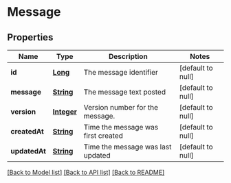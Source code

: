 # Message
## Properties

Name | Type | Description | Notes
------------ | ------------- | ------------- | -------------
**id** | [**Long**](long.md) | The message identifier | [default to null]
**message** | [**String**](string.md) | The message text posted | [default to null]
**version** | [**Integer**](integer.md) | Version number for the message. | [default to null]
**createdAt** | [**String**](string.md) | Time the message was first created | [default to null]
**updatedAt** | [**String**](string.md) | Time the message was last updated | [default to null]

[[Back to Model list]](../README.md#documentation-for-models) [[Back to API list]](../README.md#documentation-for-api-endpoints) [[Back to README]](../README.md)


